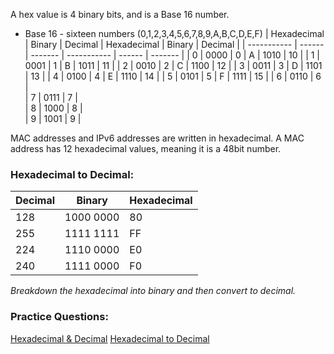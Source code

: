 A hex value is 4 binary bits, and is a Base 16 number.
* Base 16 - sixteen numbers (0,1,2,3,4,5,6,7,8,9,A,B,C,D,E,F)
| Hexadecimal | Binary | Decimal | Hexadecimal | Binary | Decimal |
| ----------- | ------ | ------- | ----------- | ------ | ------- |
| 0           | 0000   | 0       | A           | 1010   | 10      |
| 1           | 0001   | 1       | B           | 1011   | 11      |
| 2           | 0010   | 2       | C           | 1100   | 12      |
| 3           | 0011   | 3       | D           | 1101   | 13      |
| 4           | 0100   | 4       | E           | 1110   | 14      |
| 5           | 0101   | 5       | F           | 1111   | 15      |
| 6           | 0110   | 6       |             
| 7           | 0111   | 7       |             
| 8           | 1000   | 8       |             
| 9           | 1001   | 9       |             

MAC addresses and IPv6 addresses are written in hexadecimal. A MAC address has 12 hexadecimal values, meaning it is a 48bit number. 

### Hexadecimal to Decimal:

| Decimal | Binary    | Hexadecimal |
| ------- | --------- | ----------- |
| 128     | 1000 0000 | 80          |
| 255     | 1111 1111 | FF          |
| 224     | 1110 0000 | E0          |
| 240     | 1111 0000 | F0            |

*Breakdown the hexadecimal into binary and then convert to decimal.*

### Practice Questions:

[Hexadecimal & Decimal](https://configureterminal.com/davidbombal/quiz/?title=hexadecimal-questions-free-exam-questions) 
[Hexadecimal to Decimal](https://davidbombal.com/hex-to-decimal-quiz/)


